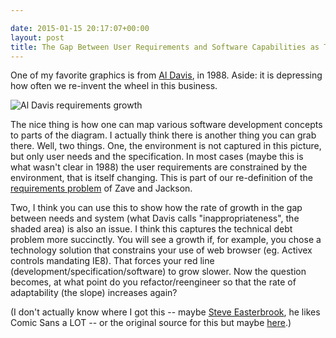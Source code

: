 ```yaml
---

date: 2015-01-15 20:17:07+00:00
layout: post
title: The Gap Between User Requirements and Software Capabilities as Technical Debt
---
```


One of my favorite graphics is from [Al Davis](http://www.reqbib.com/adavis/), in 1988. Aside: it is depressing how often we re-invent the wheel in this business.

![Al Davis requirements growth](https://fink08.files.wordpress.com/2015/01/davis88.png?w=660)

The nice thing is how one can map various software development concepts to parts of the diagram. I actually think there is another thing you can grab there. Well, two things. One, the environment is not captured in this picture, but only user needs and the specification. In most cases (maybe this is what wasn't clear in 1988) the user requirements are constrained by the environment, that is itself changing. This is part of our re-definition of the [requirements problem](http://neilernst.net/2008/09/22/the-requirements-problem-defined/) of Zave and Jackson.

Two, I think you can use this to show how the rate of growth in the gap between needs and system (what Davis calls "inappropriateness", the shaded area) is also an issue. I think this captures the technical debt problem more succinctly. You will see a growth if, for example, you chose a technology solution that constrains your use of web browser (eg. Activex controls mandating IE8). That forces your red line (development/specification/software) to grow slower. Now the question becomes, at what point do you refactor/reengineer so that the rate of adaptability (the slope) increases again?

(I don't actually know where I got this -- maybe [Steve Easterbrook](http://www.cs.toronto.edu/~sme/CSC2106S/), he likes Comic Sans a LOT -- or the original source for this but maybe [here](http://www.sciencedirect.com/science/article/pii/0164121288900131).)
